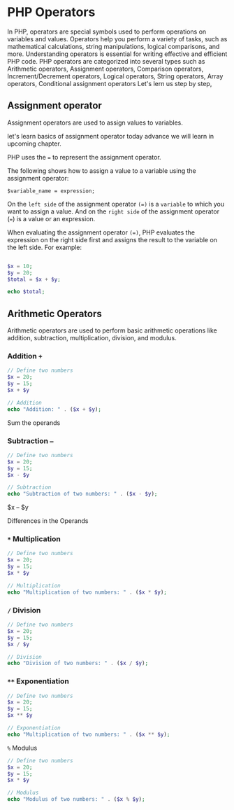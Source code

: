 # PHP Operators

In PHP, operators are special symbols used to perform operations on variables and values. Operators help you perform a variety of tasks, such as mathematical calculations, string manipulations, logical comparisons, and more. Understanding operators is essential for writing effective and efficient PHP code. PHP operators are categorized into several types such as Arithmetic operators,
Assignment operators,
Comparison operators,
Increment/Decrement operators,
Logical operators,
String operators,
Array operators,
Conditional assignment operators 
Let's lern us step by step, 

## Assignment operator 
Assignment operators are used to assign values to variables.

let's learn basics of assignment operator today advance we will learn in upcoming chapter.

PHP uses the `=` to represent the assignment operator.

The following shows how to assign a value to a variable using the assignment operator:

`$variable_name = expression;`

On the `left side` of the assignment operator `(=)` is a `variable` to which you want to assign a value. And on the `right side` of the assignment operator (`=`) is a value or an expression.

When evaluating the assignment operator `(=)`, PHP evaluates the expression on the right side first and assigns the result to the variable on the left side. For example:

```php

$x = 10;
$y = 20;
$total = $x + $y;

echo $total;
```





## Arithmetic Operators
Arithmetic operators are used to perform basic arithmetic operations like addition, subtraction, multiplication, division, and modulus.


### Addition `+`

```php 
// Define two numbers
$x = 20;
$y = 15;
$x + $y
```
```php
// Addition
echo "Addition: " . ($x + $y);
```

Sum the operands

### Subtraction `–`

```php 
// Define two numbers
$x = 20;
$y = 15;
$x - $y
```
```php
// Subtraction
echo "Subtraction of two numbers: " . ($x - $y);
```

$x – $y

Differences in the Operands

### `*` Multiplication

```php 
// Define two numbers
$x = 20;
$y = 15;
$x * $y
```
```php
// Multiplication
echo "Multiplication of two numbers: " . ($x * $y);
```

### `/` Division

```php 
// Define two numbers
$x = 20;
$y = 15;
$x / $y
```
```php
// Division
echo "Division of two numbers: " . ($x / $y);
```


### `**` Exponentiation

```php 
// Define two numbers
$x = 20;
$y = 15;
$x ** $y
```
```php
// Exponentiation
echo "Multiplication of two numbers: " . ($x ** $y);
```

`%` Modulus
```php 
// Define two numbers
$x = 20;
$y = 15;
$x * $y
```
```php
// Modulus
echo "Modulus of two numbers: " . ($x % $y);
```

